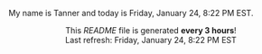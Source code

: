 My name is Tanner and today is Friday, January 24, 8:22 PM EST.

<p align="center">This <i>README</i> file is generated <b>every 3 hours</b>!</br>Last refresh: Friday, January 24, 8:22 PM EST<br /></p>

